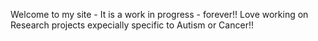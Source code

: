Welcome to my site - It is a work in progress - forever!!
Love working on Research projects expecially specific to Autism or Cancer!!
